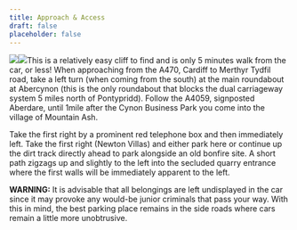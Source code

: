 ```yaml
---
title: Approach & Access
draft: false
placeholder: false
---
```


![](/img/south-wales/south-east-sandstone/MMAP1.gif)![](/img/south-wales/south-east-sandstone/MMAP2.gif)This is a relatively easy cliff to find and is only 5 minutes walk from the car, or less! When approaching from the A470, Cardiff to Merthyr Tydfil road, take a left turn (when coming from the south) at the main roundabout at Abercynon (this is the only roundabout that blocks the dual carriageway system 5 miles north of Pontypridd). Follow the A4059, signposted Aberdare, until 1mile after the Cynon Business Park you come into the village of Mountain Ash.

Take the first right by a prominent red telephone box and then immediately left. Take the first right (Newton Villas) and either park here or continue up the dirt track directly ahead to park alongside an old bonfire site. A short path zigzags up and slightly to the left into the secluded quarry entrance where the first walls will be immediately apparent to the left.

**WARNING:** It is advisable that all belongings are left undisplayed in the car since it may provoke any would-be junior criminals that pass your way. With this in mind, the best parking place remains in the side roads where cars remain a little more unobtrusive.